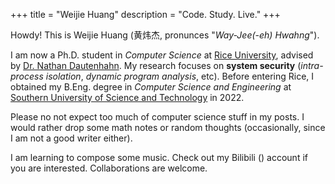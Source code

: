 +++
title = "Weijie Huang"
description = "Code. Study. Live."
+++

Howdy! This is Weijie Huang (黄炜杰, pronunces "*Way-Jee(-eh) Hwahng*").

I am now a Ph.D. student in *Computer Science* at [Rice University](https://www.rice.edu), advised by [Dr. Nathan Dautenhahn](https://nathandautenhahn.com).
My research focuses on **system security** (*intra-process isolation*, *dynamic program analysis*, etc).
Before entering Rice, I obtained my B.Eng. degree in *Computer Science and Engineering* at [Southern University of Science and Technology](https://www.sustech.edu.cn) in 2022.

Please no not expect too much of computer science stuff in my posts. 
I would rather drop some math notes or random thoughts (occasionally, since I am not a good writer either).

I am learning to compose some music.
Check out my Bilibili (<i class="fa-brands fa-bilibili"></i>) account if you are interested.
Collaborations are welcome.
